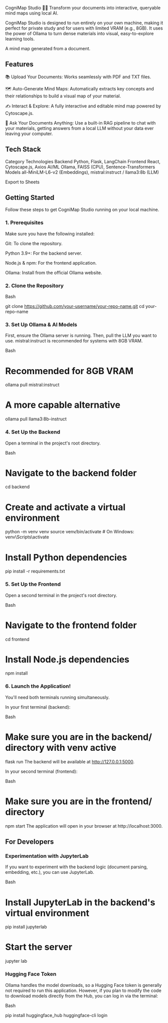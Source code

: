 CogniMap Studio 🧠✨
Transform your documents into interactive, queryable mind maps using local AI.

CogniMap Studio is designed to run entirely on your own machine, making it perfect for private study and for users with limited VRAM (e.g., 8GB). It uses the power of Ollama to turn dense materials into visual, easy-to-explore learning tools.

A mind map generated from a document.

## Features
📚 Upload Your Documents: Works seamlessly with PDF and TXT files.

🗺️ Auto-Generate Mind Maps: Automatically extracts key concepts and their relationships to build a visual map of your material.

✍️ Interact & Explore: A fully interactive and editable mind map powered by Cytoscape.js.

💬 Ask Your Documents Anything: Use a built-in RAG pipeline to chat with your materials, getting answers from a local LLM without your data ever leaving your computer.

## Tech Stack
Category	Technologies
Backend	Python, Flask, LangChain
Frontend	React, Cytoscape.js, Axios
AI/ML	Ollama, FAISS (CPU), Sentence-Transformers
Models	all-MiniLM-L6-v2 (Embeddings), mistral:instruct / llama3:8b (LLM)

Export to Sheets
## Getting Started
Follow these steps to get CogniMap Studio running on your local machine.

### 1. Prerequisites
Make sure you have the following installed:

Git: To clone the repository.

Python 3.9+: For the backend server.

Node.js & npm: For the frontend application.

Ollama: Install from the official Ollama website.

### 2. Clone the Repository
Bash

git clone https://github.com/your-username/your-repo-name.git
cd your-repo-name
### 3. Set Up Ollama & AI Models
First, ensure the Ollama server is running. Then, pull the LLM you want to use. mistral:instruct is recommended for systems with 8GB VRAM.

Bash

# Recommended for 8GB VRAM
ollama pull mistral:instruct

# A more capable alternative
ollama pull llama3:8b-instruct
### 4. Set Up the Backend
Open a terminal in the project's root directory.

Bash

# Navigate to the backend folder
cd backend

# Create and activate a virtual environment
python -m venv venv
source venv/bin/activate  # On Windows: venv\Scripts\activate

# Install Python dependencies
pip install -r requirements.txt
### 5. Set Up the Frontend
Open a second terminal in the project's root directory.

Bash

# Navigate to the frontend folder
cd frontend

# Install Node.js dependencies
npm install
### 6. Launch the Application!
You'll need both terminals running simultaneously.

In your first terminal (backend):

Bash

# Make sure you are in the backend/ directory with venv active
flask run
The backend will be available at http://127.0.0.1:5000.

In your second terminal (frontend):

Bash

# Make sure you are in the frontend/ directory
npm start
The application will open in your browser at http://localhost:3000.

## For Developers
### Experimentation with JupyterLab
If you want to experiment with the backend logic (document parsing, embedding, etc.), you can use JupyterLab.

Bash

# Install JupyterLab in the backend's virtual environment
pip install jupyterlab

# Start the server
jupyter lab
### Hugging Face Token
Ollama handles the model downloads, so a Hugging Face token is generally not required to run this application. However, if you plan to modify the code to download models directly from the Hub, you can log in via the terminal:

Bash

pip install huggingface_hub
huggingface-cli login
